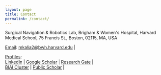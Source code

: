 ```yaml
---
layout: page
title: Contact
permalink: /contact/
---
```

Surgical Navigation & Robotics Lab, 
Brigham & Women's Hospital, 
Harvard Medical School, 
75 Francis St., 
Boston, 02115, MA, USA

<u>Email</u>: [mkalia2@bwh.harvard.edu](mailto:mkalia2@bwh.harvard.edu) | 

<u>Profiles</u>:  
[LinkedIn](https://www.linkedin.com/in/megha-kalia/) |
[Google Scholar](https://scholar.google.com/citations?user=eoCliRUAAAAJ&hl=en) |
[Research Gate](https://www.researchgate.net/profile/Megha-Kalia) |  
[BIAI Cluster](https://bmiai.ubc.ca/people/megha-kalia) | 
[Public Scholar](https://www.grad.ubc.ca/campus-community/meet-our-students/kalia-megha) | 
